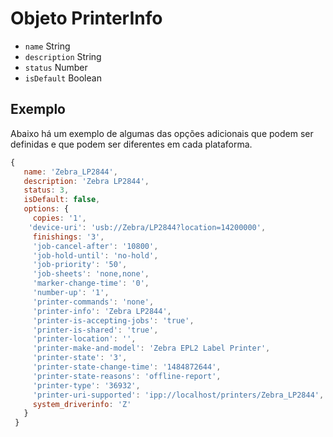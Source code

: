 # Objeto PrinterInfo

* `name` String
* `description` String
* `status` Number
* `isDefault` Boolean

## Exemplo

Abaixo há um exemplo de algumas das opções adicionais que podem ser definidas e que podem ser diferentes em cada plataforma.

```javascript
{
   name: 'Zebra_LP2844',
   description: 'Zebra LP2844',
   status: 3,
   isDefault: false,
   options: {
     copies: '1', 
    'device-uri': 'usb://Zebra/LP2844?location=14200000',
     finishings: '3',
     'job-cancel-after': '10800',
     'job-hold-until': 'no-hold',
     'job-priority': '50',
     'job-sheets': 'none,none',
     'marker-change-time': '0',
     'number-up': '1',
     'printer-commands': 'none',
     'printer-info': 'Zebra LP2844',
     'printer-is-accepting-jobs': 'true',
     'printer-is-shared': 'true',
     'printer-location': '',
     'printer-make-and-model': 'Zebra EPL2 Label Printer',
     'printer-state': '3',
     'printer-state-change-time': '1484872644',
     'printer-state-reasons': 'offline-report',
     'printer-type': '36932',
     'printer-uri-supported': 'ipp://localhost/printers/Zebra_LP2844',
     system_driverinfo: 'Z'
   }
 }
```
